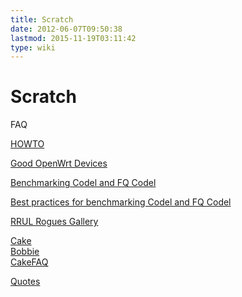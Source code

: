 ```yaml
---
title: Scratch
date: 2012-06-07T09:50:38
lastmod: 2015-11-19T03:11:42
type: wiki
---
```

Scratch
=======

<link>FAQ</link>

[HOWTO](HOWTO.md)

[Good OpenWrt Devices](Good_OpenWrt_Devices.md)

[Benchmarking Codel and FQ Codel](Benchmarking_Codel_and_FQ_Codel.md)

[Best practices for benchmarking Codel and FQ Codel](Best_practices_for_benchmarking_Codel_and_FQ_Codel.md)

[RRUL Rogues Gallery](RRUL_Rogues_Gallery.md)

[Cake](Cake.md)\
[Bobbie](Bobbie.md)\
[CakeFAQ](CakeFAQ.md)

[Quotes](Quotes.md)
